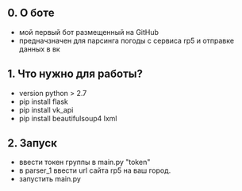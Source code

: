 ## 0. О боте
- мой первый бот размещенный на GitHub 
- предначзначен для парсинга погоды с сервиса rp5 и отправке данных в вк

## 1. Что нужно для работы?
- version python > 2.7
- pip install flask
- pip install vk_api
- pip install beautifulsoup4 lxml

## 2. Запуск
- ввести токен группы в main.py "token"
- в parser_1 ввести url сайта rp5 на ваш город.
- запустить main.py

